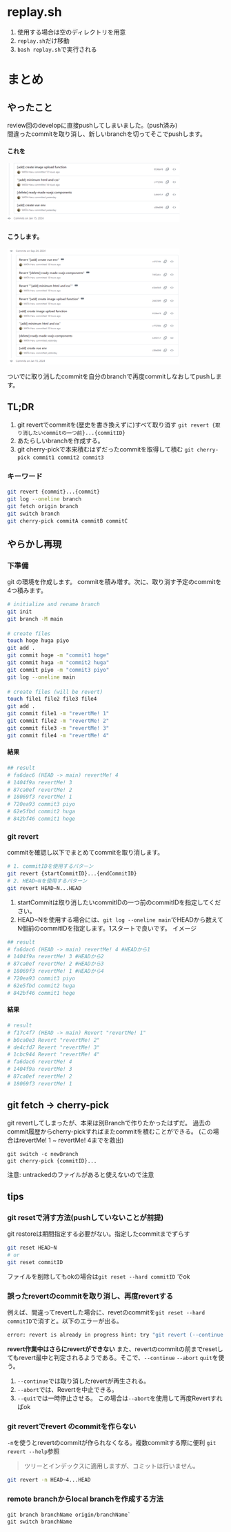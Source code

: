 # replay.sh
1. 使用する場合は空のディレクトリを用意
2. ```replay.sh```だけ移動
3. ```bash replay.sh```で実行される


# まとめ
## やったこと
review回のdevelopに直接pushしてしまいました。(push済み)   
間違ったcommitを取り消し、新しいbranchを切ってそこでpushします。

#### これを
<img src="before.png" alt="before image" width="400px" />

#### こうします。
<img src="after.png" alt="after image" width="400px" />

ついでに取り消したcommitを自分のbranchで再度commitしなおしてpushします。

## TL;DR
1. git revertでcommitを(歴史を書き換えずに)すべて取り消す
   ```git revert {取り消したいcommitの一つ前}...{commitID}```
2. あたらしいbranchを作成する。
3. git cherry-pickで本来積むはずだったcommitを取得して積む
   ```git cherry-pick commit1 commit2 commit3```
### キーワード
```bash
git revert {commit}...{commit}
git log --oneline branch
git fetch origin branch
git switch branch
git cherry-pick commitA commitB commitC
```
## やらかし再現
### 下準備
git の環境を作成します。
commitを積み増す。次に、取り消す予定のcommitを4つ積みます。
```bash
# initialize and rename branch
git init
git branch -M main

# create files
touch hoge huga piyo
git add .
git commit hoge -m "commit1 hoge"
git commit huga -m "commit2 huga"
git commit piyo -m "commit3 piyo"
git log --oneline main

# create files (will be revert)
touch file1 file2 file3 file4
git add .
git commit file1 -m "revertMe! 1"
git commit file2 -m "revertMe! 2"
git commit file3 -m "revertMe! 3"
git commit file4 -m "revertMe! 4"

```

#### 結果
```bash
## result
# fa6dac6 (HEAD -> main) revertMe! 4
# 1404f9a revertMe! 3
# 87ca0ef revertMe! 2
# 18069f3 revertMe! 1
# 720ea93 commit3 piyo
# 62e5fbd commit2 huga
# 842bf46 commit1 hoge
```

### git revert
commitを確認し以下でまとめてcommitを取り消します。
```bash
# 1. commitIDを使用するパターン
git revert {startCommitID}...{endCommitID}
# 2. HEAD~Nを使用するパターン
git revert HEAD~N...HEAD 
```
1. startCommitは取り消したいcommitIDの一つ前のcommitIDを指定してください。
2. HEAD~Nを使用する場合には、```git log --oneline main```でHEADから数えてN個前のcommitIDを指定します。1スタートで良いです。
イメージ
```bash
## result
# fa6dac6 (HEAD -> main) revertMe! 4 #HEADから1
# 1404f9a revertMe! 3 #HEADから2
# 87ca0ef revertMe! 2 #HEADから3
# 18069f3 revertMe! 1 #HEADから4
# 720ea93 commit3 piyo
# 62e5fbd commit2 huga
# 842bf46 commit1 hoge
```
#### 結果
```bash
# result
# f17c4f7 (HEAD -> main) Revert "revertMe! 1"
# b0ca0e3 Revert "revertMe! 2"
# de4cfd7 Revert "revertMe! 3"
# 1cbc944 Revert "revertMe! 4"
# fa6dac6 revertMe! 4
# 1404f9a revertMe! 3
# 87ca0ef revertMe! 2
# 18069f3 revertMe! 1
```

## git fetch -> cherry-pick
git revertしてしまったが、本来は別Branchで作りたかったはずだ。
過去のcommit履歴からcherry-pickすればまたcommitを積むことができる。
(この場合はrevertMe! 1 ~ revertMe! 4までを救出)
```
git switch -c newBranch
git cherry-pick {commitID}...
```

注意: untrackedのファイルがあると使えないので注意

## tips

### git resetで消す方法(pushしていないことが前提)

git restoreは期間指定する必要がない。指定したcommitまでずらす
```bash
git reset HEAD~N
# or
git reset commitID
```
ファイルを削除してもokの場合は`git reset --hard commitID` でok
###  誤ったrevertのcommitを取り消し、再度revertする
例えば、間違ってrevertした場合に、revetのcommitを```git reset --hard commitID```で消すと。以下のエラーが出る。
```bash
error: revert is already in progress hint: try "git revert (--continue | --abort | --quit)"
```

**revert作業中はさらにrevertができない**
また、revertのcommitの前までresetしてもrevert最中と判定されるようである。そこで、```--continue``` ```--abort``` ```quit```を使う。

1. ```--continue```では取り消したrevertが再生される。
3. ```--abort```では、Revertを中止できる。
4. ```--quit```では一時停止させる。
この場合は```--abort```を使用して再度Revertすればok
### git revertでrevert のcommitを作らない
```-n```を使うとrevertのcommitが作られなくなる。複数commitする際に便利
```git revert --help```参照
>ツリーとインデックスに適用しますが、コミットは行いません。
```bash
git revert -n HEAD~4...HEAD
```

### remote branchからlocal branchを作成する方法

```
git branch branchName origin/branchName`
git switch branchName
```

